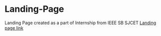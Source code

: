 # Landing-Page
 Landing Page created as a part of Internship from IEEE SB SJCET
[Landing page link](https://aishwarya-ashok.github.io/Landing-Page/)
